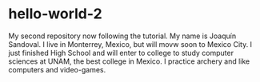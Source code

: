 # hello-world-2
My second repository now following the tutorial.
My name is Joaquín Sandoval. I live in Monterrey, Mexico, but will movw soon to Mexico City. I just finished High School and will enter to college to study computer sciences at UNAM, the best college in Mexico. I practice archery and like computers and video-games.
